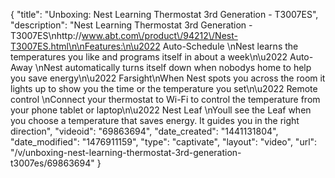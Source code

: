 {
    "title": "Unboxing: Nest Learning Thermostat 3rd Generation - T3007ES",
    "description": "Nest Learning Thermostat 3rd Generation - T3007ES\nhttp:\/\/www.abt.com\/product\/94212\/Nest-T3007ES.html\n\nFeatures:\n\u2022 Auto-Schedule \nNest learns the temperatures you like and programs itself in about a week\n\u2022 Auto-Away \nNest automatically turns itself down when nobodys home to help you save energy\n\u2022 Farsight\nWhen Nest spots you across the room it lights up to show you the time or the temperature you set\n\u2022 Remote control \nConnect your thermostat to Wi-Fi to control the temperature from your phone tablet or laptop\n\u2022 Nest Leaf \nYoull see the Leaf when you choose a temperature that saves energy. It guides you in the right direction",
    "videoid": "69863694",
    "date_created": "1441131804",
    "date_modified": "1476911159",
    "type": "captivate",
    "layout": "video",
    "url": "\/v\/unboxing-nest-learning-thermostat-3rd-generation-t3007es\/69863694"
}